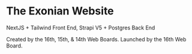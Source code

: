 # The Exonian Website

NextJS + Tailwind Front End, Strapi V5 + Postgres Back End

Created by the 16th, 15th, & 14th Web Boards. Launched by the 16th Web Board.